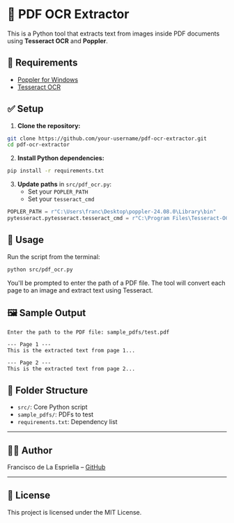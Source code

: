 # 📄 PDF OCR Extractor

This is a Python tool that extracts text from images inside PDF documents using **Tesseract OCR** and **Poppler**.

## 🔧 Requirements

- [Poppler for Windows](https://github.com/oschwartz10612/poppler-windows/releases/)
- [Tesseract OCR](https://github.com/tesseract-ocr/tesseract)

## ✅ Setup

1. **Clone the repository:**

```bash
git clone https://github.com/your-username/pdf-ocr-extractor.git
cd pdf-ocr-extractor
```

2. **Install Python dependencies:**

```bash
pip install -r requirements.txt
```

3. **Update paths** in `src/pdf_ocr.py`:
   - Set your `POPLER_PATH`
   - Set your `tesseract_cmd`

```python
POPLER_PATH = r"C:\Users\franc\Desktop\poppler-24.08.0\Library\bin"
pytesseract.pytesseract.tesseract_cmd = r"C:\Program Files\Tesseract-OCR\tesseract.exe"
```

## 🧠 Usage

Run the script from the terminal:

```bash
python src/pdf_ocr.py
```

You'll be prompted to enter the path of a PDF file. The tool will convert each page to an image and extract text using Tesseract.

## 🖼️ Sample Output

```
Enter the path to the PDF file: sample_pdfs/test.pdf

--- Page 1 ---
This is the extracted text from page 1...

--- Page 2 ---
This is the extracted text from page 2...
```

## 📂 Folder Structure

- `src/`: Core Python script
- `sample_pdfs/`: PDFs to test
- `requirements.txt`: Dependency list

---

## 👨‍💻 Author

Francisco de La Espriella – [GitHub](https://github.com/fdelaesp)

---

## 📜 License

This project is licensed under the MIT License.
